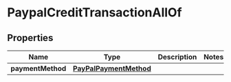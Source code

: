 

# PaypalCreditTransactionAllOf

## Properties

Name | Type | Description | Notes
------------ | ------------- | ------------- | -------------
**paymentMethod** | [**PayPalPaymentMethod**](PayPalPaymentMethod.md) |  | 



